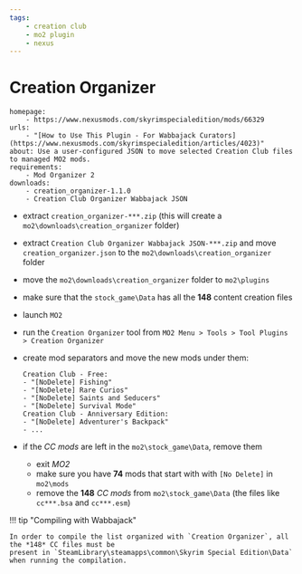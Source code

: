 ```yaml
---
tags:
    - creation club
    - mo2 plugin
    - nexus
---
```


# Creation Organizer

```project_info
homepage:
    - https://www.nexusmods.com/skyrimspecialedition/mods/66329
urls:
    - "[How to Use This Plugin - For Wabbajack Curators](https://www.nexusmods.com/skyrimspecialedition/articles/4023)"
about: Use a user-configured JSON to move selected Creation Club files to managed MO2 mods.
requirements:
    - Mod Organizer 2
downloads:
    - creation_organizer-1.1.0
    - Creation Club Organizer Wabbajack JSON
```

* extract `creation_organizer-***.zip` (this will create a `mo2\downloads\creation_organizer` folder)
* extract `Creation Club Organizer Wabbajack JSON-***.zip` and move `creation_organizer.json` to the
  `mo2\downloads\creation_organizer` folder
* move the `mo2\downloads\creation_organizer` folder to `mo2\plugins`
* make sure that the `stock_game\Data` has all the **148** content creation files
* launch `MO2`
* run the `Creation Organizer` tool from `MO2 Menu > Tools > Tool Plugins > Creation Organizer`
* create mod separators and move the new mods under them:

    ```mo2_mods
    Creation Club - Free:
    - "[NoDelete] Fishing"
    - "[NoDelete] Rare Curios"
    - "[NoDelete] Saints and Seducers"
    - "[NoDelete] Survival Mode"
    Creation Club - Anniversary Edition:
    - "[NoDelete] Adventurer's Backpack"
    - ...
    ```

* if the *CC mods* are left in the `mo2\stock_game\Data`, remove them
    * exit *MO2*
    * make sure you have **74** mods that start with with `[No Delete]` in `mo2\mods`
    * remove the **148** *CC mods* from `mo2\stock_game\Data` (the files like `cc***.bsa` and `cc***.esm`)

!!! tip "Compiling with Wabbajack"

    In order to compile the list organized with `Creation Organizer`, all the *148* CC files must be
    present in `SteamLibrary\steamapps\common\Skyrim Special Edition\Data` when running the compilation.
